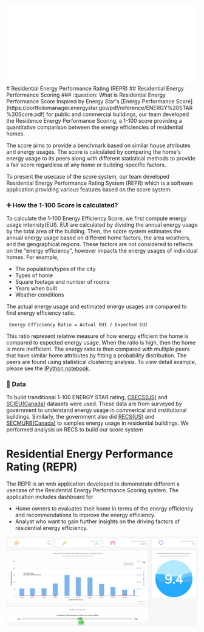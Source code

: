 <img src="misc/REPR.svg" alt="REPR-logo">
# Residential Energy Performance Rating (REPR)
## Residential Energy Performance Scoring
### :question: What is Residential Energy Performance Score
Inspired by Energy Star's [Energy Performance Score](https://portfoliomanager.energystar.gov/pdf/reference/ENERGY%20STAR%20Score.pdf) for public and commercial buildings, our team developed the Residence Energy Performance Scoring, a 1-100 score providing a quantitative comparison between the energy efficiencies of residential homes.

The score aims to provide a benchmark based on similar house attributes and energy usages. The score is calculated by comparing the home's energy usage to its peers along with different statistical methods to provide a fair score regardless of any home or building-specific factors.

To present the usecase of the score system, our team developed Residential Energy Performance Rating System (REPR) which is a software application providing various features based on the score system.

### :heavy_plus_sign: How the 1-100 Score is calculated?
To calculate the 1-100 Energy Efficiency Score, we first compute energy usage intenisty(EUI). EUI are calculated by dividing the annual energy usage by the total area of the building. Then, the score system estimates the annual energy usage based on different home factors, the area weathers, and the geographical regions. These factors are not considered to reflects on the "energy efficiency", however impacts the energy usages of individual homes. For example,
* The population/types of the city
* Types of home
* Square footage and number of rooms
* Years when built
* Weather conditions

The actual energy usage and estimated energy usages are compared to find energy efficiency ratio.
```
 Energy Efficiency Ratio = Actual EUI / Expected EUI
```
This ratio represent relative measure of how energy efficient the home is compared to expected energy usage.  When the ratio is high, then the home is more inefficient. The energy ratio is then compared with multiple peers that have similar home attributes by fitting a probability distribution. The peers are found using statistical clustering analysis. To view detail example, please see the [IPython notebook]().

### :open_file_folder: Data
To build tranditional 1-100 ENERGY STAR rating, [CBECS(US)](https://www.eia.gov/consumption/commercial/) and [SCIEU(Canada)](https://oee.nrcan.gc.ca/corporate/statistics/neud/dpa/menus/scieu/2014/tables.cfm) datasets were used. These data are from surveyed by government to understand energy usage in commerical and institutional buildings. Similarly, the government also did [RECS(US)](https://www.eia.gov/consumption/residential/) and [SECMURB(Canada)](https://oee.nrcan.gc.ca/corporate/statistics/neud/dpa/menus/murb/2018/tables.cfm) to samples energy usage in residential buildings. We performed analysis on RECS to build our score system
# Residential Energy Performance Rating (REPR)
The REPR is an web application developed to demonstrate different a usecase of the Residential Energy Performance Scoring system. The application includes dashboard for 
* Home owners to evaluates their home in terms of the energy efficiency and recommendations to improve the energy efficiency.
* Analyst who want to gain further insights on the driving factors of residential energy efficiency. 

<img src="misc/user-dashboard.png" alt="user-dashboard"/>

